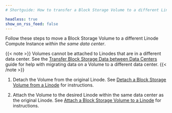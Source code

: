 ```yaml
---
# Shortguide: How to transfer a Block Storage Volume to a different Linode

headless: true
show_on_rss_feed: false
---
```


Follow these steps to move a Block Storage Volume to a different Linode Compute Instance *within the same data center*.

{{< note >}}
Volumes cannot be attached to Linodes that are in a different data center. See the [Transfer Block Storage Data between Data Centers](/docs/products/storage/block-storage/guides/transfer-volume-data-between-data-centers/) guide for help with migrating data on a Volume to a different data center.
{{< /note >}}

1. Detach the Volume from the original Linode. See [Detach a Block Storage Volume from a Linode](/docs/products/storage/block-storage/guides/detach-volume/) for instructions.

1. Attach the Volume to the desired Linode within the same data center as the original Linode. See [Attach a Block Storage Volume to a Linode](/docs/products/storage/block-storage/guides/attach-volume/) for instructions.